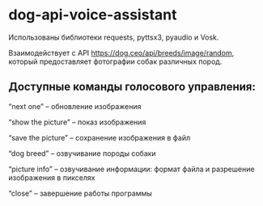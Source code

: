 # dog-api-voice-assistant
Использованы библиотеки requests, pyttsx3, pyaudio и Vosk.

Взаимодействует с API https://dog.ceo/api/breeds/image/random, который предоставляет фотографии собак различных пород.

## Доступные команды голосового управления: 
“next one” – обновление изображения

“show the picture” – показ изображения

“save the picture” – сохранение изображения в файл

“dog breed” – озвучивание породы собаки 

“picture info” – озвучивание информации: формат файла и разрешение изображения в пикселях

“close” – завершение работы программы
